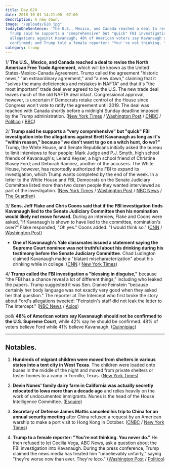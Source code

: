 ```yaml
---
title: Day 620
date: 2018-10-01 14:21:00 -07:00
description: A new dawn.
image: "/uploads/620.jpg"
todayInOneSentence: 'The U.S., Mexico, and Canada reached a deal to revise NAFTA;
  Trump said he supports a "comprehensive" but "quick" FBI investigation into the
  allegations against Kavanaugh; 48% of American voters say Kavanaugh should not be
  confirmed; and Trump told a female reporter: "You''re not thinking. You never do."'
category: trump
---
```


1/ **The U.S., Mexico, and Canada reached a deal to revise the North American Free Trade Agreement**, which will be known as the United States-Mexico-Canada Agreement. Trump called the agreement "historic news," "an extraordinary agreement," and "a new dawn," claiming that it "solves the many deficiencies and mistakes in NAFTA" and that it's "the most important" trade deal ever agreed to by the U.S. The new trade deal leaves much of the old NAFTA deal intact. Congressional approval, however, is uncertain if Democrats retake control of the House since Congress won't vote to ratify the agreement until 2019. The deal was reached with Canada shortly before a midnight Sunday deadline imposed by the Trump administration. ([New York Times](https://www.nytimes.com/2018/09/30/us/politics/us-canada-nafta-deal-deadline.html) / [Washington Post](https://www.washingtonpost.com/business/economy/2018/10/01/cae5b7fa-c588-11e8-b1ed-1d2d65b86d0c_story.html) / [CNBC](https://www.cnbc.com/2018/10/01/trump-new-north-american-trade-deal-is-new-dawn-for-us-auto-industry.html) / [Politico](https://www.politico.com/story/2018/09/30/nafta-trade-canada-819081) / [BBC](https://www.bbc.com/news/business-45711595))

2/ **Trump said he supports a "very comprehensive" but "quick" FBI investigation into the allegations against Brett Kavanaugh as long as it's "within reason," because "we don't want to go on a witch hunt, do we?"** Trump, the White House, and Senate Republicans initially asked the bureau to limit interviews to four people: Mark Judge and P.J. Smyth, high school friends of Kavanaugh's; Leland Keyser, a high school friend of Christine Blasey Ford; and Deborah Ramirez, another of the accusers. The White House, however, has reportedly authorized the FBI to expand its investigation, which Trump wants completed by the end of the week. In a letter to the White House and FBI, Democrats on the Senate Judiciary Committee listed more than two dozen people they wanted interviewed as part of the investigation. ([New York Times](https://www.nytimes.com/2018/10/01/us/politics/trump-fbi-kavanaugh.html) / [Washington Post](https://www.washingtonpost.com/politics/trump-adds-to-confusion-over-scope-of-fbi-investigation-of-kavanaugh-accusations/2018/10/01/1aa5e922-c561-11e8-b1ed-1d2d65b86d0c_story.html) / [NBC News](https://www.nbcnews.com/politics/politics-news/white-house-limits-scope-fbi-s-investigation-allegations-against-brett-n915061) / [The Guardian](https://www.theguardian.com/us-news/2018/oct/01/brett-kavanaugh-deborah-ramirez-julie-swetnick-christine-blasey-ford))

3/ **Sens. Jeff Flake and Chris Coons said that if the FBI investigation finds Kavanaugh lied to the Senate Judiciary Committee then his nomination would likely not move forward.** During an interview, Flake and Coons were asked, "If Kavanaugh is shown to have lied to the committee, nomination's over?" Flake responded, "Oh yes." Coons added: "I would think so." ([CNN](https://www.cnn.com/2018/09/30/politics/flake-fbi-kavanaugh-investigation/index.html) / [Washington Post](https://www.washingtonpost.com/politics/2018/10/01/kavanaugh-would-not-be-confirmed-if-fbi-probe-shows-he-lied-senate-committee-jeff-flake-says/))

* **One of Kavanaugh's Yale classmates issued a statement saying the Supreme Court nominee was not truthful about his drinking during his testimony before the Senate Judiciary Committee**. Chad Ludington claimed Kavanaugh made a "blatant mischaracterization" about his drinking while in college. ([CNN](https://www.cnn.com/2018/10/01/politics/read-chad-ludington-statement-brett-kavanaugh/index.html) / [New York Times](https://www.nytimes.com/2018/09/30/us/politics/chad-ludington-statement-brett-kavanaugh.html))

4/ **Trump called the FBI investigation a "blessing in disguise,"** because "the FBI has a chance reveal a lot of different things," including who leaked the papers. Trump suggested it was Sen. Dianne Feinstein "because certainly her body language was not exactly very good when they asked her that question." The reporter at The Intercept who first broke the story about Ford's allegations tweeted: "Feinstein's staff did not leak the letter to The Intercept." ([NBC News](https://www.nbcnews.com/politics/donald-trump/trump-kavanaugh-fbi-investigation-n915091) / [Axios](https://www.axios.com/donald-trump-dianne-feinstein-leaked-ford-letterd-f3b71d61-462c-4fef-ae18-32e7f906638d.html))

poll/ **48% of American voters say Kavanaugh should not be confirmed to the U.S. Supreme Court**, while 42% say he should be confirmed. 48% of voters believe Ford while 41% believe Kavanaugh. ([Quinnipiac](https://poll.qu.edu/national/release-detail?ReleaseID=2574))

---

## Notables.

1. **Hundreds of migrant children were moved from shelters in various states into a tent city in West Texas**. The children were loaded onto buses in the middle of the night and moved from private shelters or foster homes to a camp in Tornillo, Texas. ([New York Times](https://www.nytimes.com/2018/09/30/us/migrant-children-tent-city-texas.html))

2. **Devin Nunes' family dairy farm in California was actually secretly relocated to Iowa more than a decade ago** and relies heavily on the work of undocumented immigrants. Nunes is the head of the House Intelligence Committee. ([Esquire](https://www.esquire.com/news-politics/a23471864/devin-nunes-family-farm-iowa-california/)) 

3. **Secretary of Defense James Mattis canceled his trip to China for an annual security meeting** after China refused a request by an American warship to make a port visit to Hong Kong in October. ([CNBC](https://www.cnbc.com/2018/10/01/defense-secretary-james-mattis-cancels-trip-to-china.html) / [New York Times](https://www.nytimes.com/2018/09/30/world/asia/china-us-security-mattis.html))

4. **Trump to a female reporter: "You're not thinking. You never do."** He then refused to let Cecilia Vega, ABC News, ask a question about the FBI investigation into Kavanaugh. During the press conference, Trump claimed the news media has treated him "unbelievably unfairly," saying "they're worse now than ever. They're loco." ([Washington Post](https://www.washingtonpost.com/politics/2018/10/01/youre-not-thinking-you-never-do-trump-tells-female-reporter/) / [Politico](https://www.politico.com/story/2018/10/01/trump-reporter-insult-854870))
